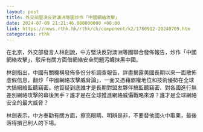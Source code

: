```yaml
---
layout: post
title: 外交部堅決反對澳洲等國炒作「中國網絡攻擊」
date: 2024-07-09 21:21:46.000000000 +08:00
link: https://news.rthk.hk/rthk/ch/component/k2/1760912-20240709.htm
categories: rthk
---
```


在北京，外交部發言人林劍說，中方堅決反對澳洲等國聯合發佈報告，炒作「中國網絡攻擊」，駁斥有關方面借網絡安全問題污衊抹黑中國。

林劍指出，中國有關機構發佈多份分析調查報告，詳盡揭露美國長期以來一面散佈虛假信息，翻炒「中國網絡攻擊威脅論」，一面又憑藉霸權地位和技術優勢在全球大搞網絡監聽竊密。他質疑到底誰才是長期對盟友夥伴搞監聽竊密、對各國進行無差別網絡攻擊的幕後黑手？誰才是在全球推進網絡威懾戰略來源？誰才是全球網絡安全的最大威脅？ 

林劍表示，中方奉勸有關方面，擦亮眼睛、明辨是非，不要替他國火中取栗，最後落得損己利人的下場。
